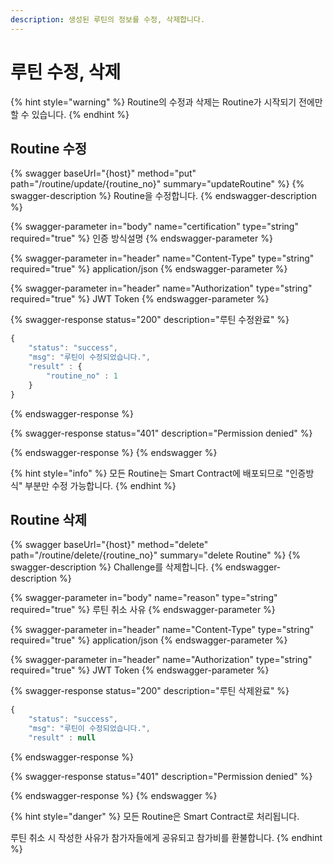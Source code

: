 ```yaml
---
description: 생성된 루틴의 정보를 수정, 삭제합니다.
---
```


# 루틴 수정, 삭제

{% hint style="warning" %}
Routine의 수정과 삭제는 Routine가 시작되기 전에만 할 수 있습니다.
{% endhint %}

## Routine 수정

{% swagger baseUrl="{host}" method="put" path="/routine/update/{routine_no}" summary="updateRoutine" %}
{% swagger-description %}
Routine을 수정합니다.
{% endswagger-description %}

{% swagger-parameter in="body" name="certification" type="string" required="true" %}
인증 방식설명
{% endswagger-parameter %}

{% swagger-parameter in="header" name="Content-Type" type="string" required="true" %}
application/json
{% endswagger-parameter %}

{% swagger-parameter in="header" name="Authorization" type="string" required="true" %}
JWT Token
{% endswagger-parameter %}

{% swagger-response status="200" description="루틴 수정완료" %}
```javascript
{
    "status": "success",
    "msg": "루틴이 수정되었습니다.",
    "result" : {
        "routine_no" : 1
    }
}
```
{% endswagger-response %}

{% swagger-response status="401" description="Permission denied" %}

{% endswagger-response %}
{% endswagger %}

{% hint style="info" %}
모든 Routine는 Smart Contract에 배포되므로 "인증방식" 부분만 수정 가능합니다.
{% endhint %}

## Routine 삭제

{% swagger baseUrl="{host}" method="delete" path="/routine/delete/{routine_no}" summary="delete Routine" %}
{% swagger-description %}
Challenge를 삭제합니다.
{% endswagger-description %}

{% swagger-parameter in="body" name="reason" type="string" required="true" %}
루틴 취소 사유
{% endswagger-parameter %}

{% swagger-parameter in="header" name="Content-Type" type="string" required="true" %}
application/json
{% endswagger-parameter %}

{% swagger-parameter in="header" name="Authorization" type="string" required="true" %}
JWT Token
{% endswagger-parameter %}

{% swagger-response status="200" description="루틴 삭제완료" %}
```javascript
{
    "status": "success",
    "msg": "루틴이 수정되었습니다.",
    "result" : null
```
{% endswagger-response %}

{% swagger-response status="401" description="Permission denied" %}

{% endswagger-response %}
{% endswagger %}

{% hint style="danger" %}
모든 Routine은 Smart Contract로 처리됩니다.&#x20;

루틴 취소 시 작성한 사유가 참가자들에게 공유되고 참가비를 환불합니다.
{% endhint %}
